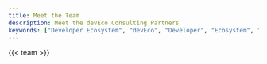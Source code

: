 ```yaml
---
title: Meet the Team
description: Meet the devEco Consulting Partners
keywords: ["Developer Ecosystem", "devEco", "Developer", "Ecosystem", "Community", "Technical Community"]
---
```


{{< team >}}